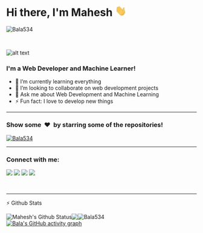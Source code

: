 # Hi there, I'm Mahesh <img src="https://raw.githubusercontent.com/ABSphreak/ABSphreak/master/gifs/Hi.gif" width="30px">
<p align="left"> 
  <img src="https://komarev.com/ghpvc/?username=Bala534" alt="Bala534" /> 
</p>

<br>

![alt text](https://raw.githubusercontent.com/9515391831/SimplePortfolio/main/2021-01-28%20(3).png)

### I'm a Web Developer and Machine Learner!

- 🌱 I’m currently learning everything
- 👯 I’m looking to collaborate on web development projects
- 💬 Ask me about Web Development and Machine Learning
- ⚡ Fun fact: I love to develop new things

---

<h3>Show some &nbsp;❤️&nbsp; by starring some of the repositories!</h3>

<p align="left"> <a href="https://github.com/ryo-ma/github-profile-trophy"><img src="https://github-profile-trophy.vercel.app/?username=Bala534" alt="Bala534" /></a> </p>

---

### Connect with me:

[<img height="30" src="https://img.shields.io/badge/twitter-%231DA1F2.svg?&style=for-the-badge&logo=twitter&logoColor=white" />][twitter]
[<img height="30" src = "https://img.shields.io/badge/Youtube-%23E4405F.svg?&style=for-the-badge&logo=Youtube&logoColor=white">][Youtube] 
[<img height="30" src="https://img.shields.io/badge/linkedin-blue.svg?&style=for-the-badge&logo=linkedin&logoColor=white" />][LinkedIn]
<a href="mailto:balamaheshchilakala@gmail.com" style="text-decoration:none"><img height="30" src = "https://img.shields.io/badge/gmail-c14438?&style=for-the-badge&logo=gmail&logoColor=white"></a>

<br />

---

  :zap: Github Stats

  <img align="left" alt="Mahesh's Github Status" src="https://github-readme-stats.vercel.app/api?username=Bala534&show_icons=true&hide_border=true&theme=prussian" />
  <img align="left" src="https://github-readme-stats.vercel.app/api/top-langs/?username=Bala534&theme=prussian&layout=compact" />
  <img align="left" src="https://github-readme-streak-stats.herokuapp.com/?user=Bala534&theme=prussian" alt="Bala534" />
  
[twitter]: https://twitter.com/BalaMah12687138?s=09
[youtube]: https://www.youtube.com/channel/UCSa3rqufXOZ-COYonTIdWqg
[linkedin]: https://www.linkedin.com/in/bala-mahesh-27330b200
[gmail]: https://gmail.com
<br>
[![Bala's GitHub activity graph](https://activity-graph.herokuapp.com/graph?username=Bala534&theme=xcode)](https://git.io/Bala534)
   <br />
   <br />
